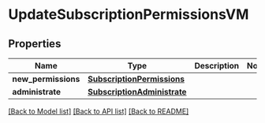 # UpdateSubscriptionPermissionsVM


## Properties
Name | Type | Description | Notes
------------ | ------------- | ------------- | -------------
**new_permissions** | [**SubscriptionPermissions**](SubscriptionPermissions.md) |  | 
**administrate** | [**SubscriptionAdministrate**](SubscriptionAdministrate.md) |  | 

[[Back to Model list]](../README.md#documentation-for-models) [[Back to API list]](../README.md#documentation-for-api-endpoints) [[Back to README]](../README.md)


